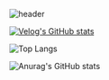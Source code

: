 ![header](https://capsule-render.vercel.app/api?type=Waving&text=Mingyeong👋&fontSize=40)

[![Velog's GitHub stats](https://velog-readme-stats.vercel.app/api/badge?name=m_ngyeong)](https://velog.io/@m_ngyeong) 

![Top Langs](https://github-readme-stats.vercel.app/api/top-langs/?username=Kim-Mingyeong&layout=compact)

![Anurag's GitHub stats](https://github-readme-stats.vercel.app/api?username=Kim-Mingyeong&show_icons=true&theme=transparent)


<!--
**Kim-Mingyeong/Kim-Mingyeong** is a ✨ _special_ ✨ repository because its `README.md` (this file) appears on your GitHub profile.

Here are some ideas to get you started:

- 🔭 I’m currently working on ...
- 🌱 I’m currently learning ...
- 👯 I’m looking to collaborate on ...
- 🤔 I’m looking for help with ...
- 💬 Ask me about ...
- 📫 How to reach me: ...
- 😄 Pronouns: ...
- ⚡ Fun fact: ...
-->
